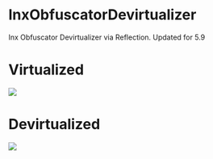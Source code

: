# InxObfuscatorDevirtualizer
Inx Obfuscator Devirtualizer via Reflection. Updated for 5.9


# Virtualized
![](https://i.imgur.com/cGKHCLa.png)

# Devirtualized
![](https://i.imgur.com/dqhsHlw.png)

